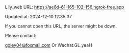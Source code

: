 Lily_web URL: https://ae6d-61-165-102-156.ngrok-free.app

Updated at: 2024-12-10 12:35:37

If you cannot open this URL, the server might be down.

Please contact: 

goley04@foxmail.com Or Wechat:GL_yeaH